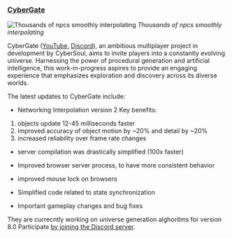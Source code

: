 ### [CyberGate][cybergate-yt]

![Thousands of npcs smoothly interpolating](cybergate.gif)
_Thousands of npcs smoothly interpolating_

CyberGate ([YouTube][cybergate-yt], [Discord][cybergate-dis]),
an ambitious multiplayer project in development by CyberSoul,
aims to invite players into a constantly evolving universe.
Harnessing the power of procedural generation and artificial intelligence,
this work-in-progress aspires to provide an engaging experience
that emphasizes exploration and discovery across its diverse worlds.

The latest updates to CyberGate include:

- Networking Interpolation version 2
Key benefits:
1. objects update 12-45 milliseconds faster
2. improved accuracy of object motion by ~20% and detail by ~20%
3. increased reliability over frame rate changes

- server compilation was drastically simplified (100x faster)

- Improved browser server process, to have more consistent behavior
- improved mouse lock on browsers
- Simplified code related to state synchronization

- Important gameplay changes and bug fixes


They are currecntly working on universe generation alghoritms for version 8.0
Participate [by joining the Discord server][cybergate-dis].

[cybergate-yt]: https://youtube.com/channel/UClrsOso3Xk2vBWqcsHC3Z4Q
[cybergate-dis]: https://discord.gg/R7DkHqw7zJ
